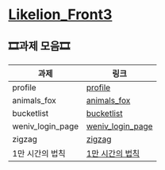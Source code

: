 # [Likelion_Front3](https://jeongeum.github.io/Likelion_Front3/)

## 🎞과제 모음🎞
|과제|링크|
|--|--|
|profile|[profile](https://jeongeum.github.io/Likelion_Front3/실습모음/0902_profile)|
|animals_fox|[animals_fox](https://jeongeum.github.io/Likelion_Front3/실습모음/안정음_animals)|
|bucketlist|[bucketlist](https://jeongeum.github.io/Likelion_Front3/실습모음/안정음_bucketlist)|
|weniv_login_page|[weniv_login_page](https://jeongeum.github.io/Likelion_Front3/실습모음/0914_loginpage)|
|zigzag|[zigzag](https://jeongeum.github.io/Likelion_Front3/실습모음/zigzag)|
|1만 시간의 법칙|[1만 시간의 법칙](https://jeongeum.github.io/Likelion_Front3/실습모음/1만시간의법칙/10000hours.html)|
